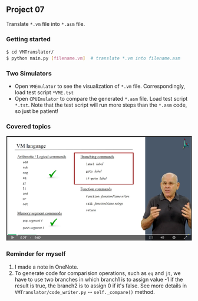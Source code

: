 ## Project 07

Translate `*.vm` file into `*.asm` file.

### Getting started

```bash
$ cd VMTranslator/
$ python main.py [filename.vm]  # translate *.vm into filename.asm
```

### Two Simulators

* Open `VMEmulator` to see the visualization of `*.vm` file. Correspondingly, load test script `*VME.tst`
* Open `CPUEmulator` to compare the generated `*.asm` file. Load test script `*.tst`. Note that the test script will run more steps than the `*.asm` code, so just be patient!


### Covered topics
![covered topics](./covered_topics.png)


### Reminder for myself
1. I made a note in OneNote.
2. To generate code for comparision operations, such as `eq` and `jt`, we have to use two branches in which branch1 is to assign value -1 if the result is true, the branch2 is to assign 0 if it's false.  See more details in `VMTranslator/code_writer.py` -- `self._compare()` method.
